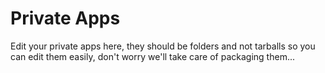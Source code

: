 # Private Apps

Edit your private apps here, they should be folders and not tarballs so you can edit them easily, don't worry we'll take care of packaging them...